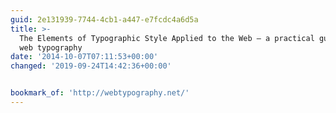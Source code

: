 ```yaml
---
guid: 2e131939-7744-4cb1-a447-e7fcdc4a6d5a
title: >-
  The Elements of Typographic Style Applied to the Web – a practical guide to
  web typography
date: '2014-10-07T07:11:53+00:00'
changed: '2019-09-24T14:42:36+00:00'


bookmark_of: 'http://webtypography.net/'
---
```




